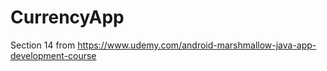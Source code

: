 # CurrencyApp

Section 14 from 
https://www.udemy.com/android-marshmallow-java-app-development-course
